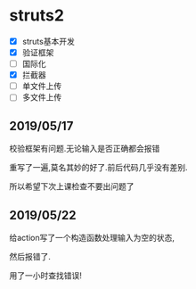 # struts2
- [x] struts基本开发
- [x] 验证框架
- [ ] 国际化
- [x] 拦截器
- [ ] 单文件上传
- [ ] 多文件上传
## 2019/05/17
校验框架有问题.无论输入是否正确都会报错

重写了一遍,莫名其妙的好了.前后代码几乎没有差别.

所以希望下次上课检查不要出问题了
## 2019/05/22
给action写了一个构造函数处理输入为空的状态,

然后报错了.

用了一小时查找错误!
